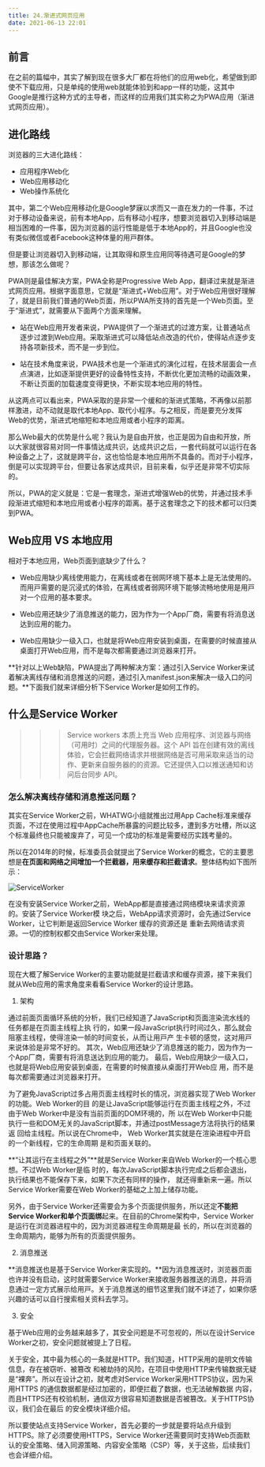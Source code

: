 ```yaml
---
title: 24.渐进式⽹⻚应⽤
date: 2021-06-13 22:01
---
```


## 前言

在之前的篇幅中，其实了解到现在很多大厂都在将他们的应用web化，希望做到即使不下载应用，只是单纯的使用web就能体验到和app一样的功能，这其中Google是推行这种方式的主导者，而这样的应用我们其实称之为PWA应用（渐进式⽹⻚应⽤）。

## 进化路线

浏览器的三⼤进化路线：
+ 应⽤程序Web化
+ Web应⽤移动化
+ Web操作系统化

其中，第⼆个Web应⽤移动化是Google梦寐以求⽽⼜⼀直在发⼒的⼀件事，不过对于移动设备来说，前有本地App，后有移动⼩程序，想要浏览器切⼊到移动端是相当困难的⼀件事，因为浏览器的运⾏性能是低于本地App的，并且Google也没有类似微信或者Facebook这种体量的⽤⼾群体。

但是要让浏览器切⼊到移动端，让其取得和原⽣应⽤同等待遇可是Google的梦想，那该怎么做呢？

PWA则是最佳解决方案，PWA全称是Progressive Web App，翻译过来就是渐进式⽹⻚应⽤。根据字⾯意思，它就是“渐进式+Web应⽤”。对于Web应⽤很好理解了，就是⽬前我们普通的Web⻚⾯，所以PWA所⽀持的⾸先是⼀个Web⻚⾯。⾄于“渐进式”，就需要从下⾯两个⽅⾯来理解。

+ 站在Web应⽤开发者来说，PWA提供了⼀个渐进式的过渡⽅案，让普通站点逐步过渡到Web应⽤。采取渐进式可以降低站点改造的代价，使得站点逐步⽀持各项新技术，⽽不是⼀步到位。

+ 站在技术⻆度来说，PWA技术也是⼀个渐进式的演化过程，在技术层⾯会⼀点点演进，⽐如逐渐提供更好的设备特性⽀持，不断优化更加流畅的动画效果，不断让⻚⾯的加载速度变得更快，不断实现本地应⽤的特性。

从这两点可以看出来，PWA采取的是⾮常⼀个缓和的渐进式策略，不再像以前那样激进，动不动就是取代本地App、取代⼩程序。与之相反，⽽是要充分发挥Web的优势，渐进式地缩短和本地应⽤或者⼩程序的距离。

那么Web最⼤的优势是什么呢？我认为是⾃由开放，也正是因为⾃由和开放，所以⼤家就很容易对同⼀件事情达成共识，达成共识之后，⼀套代码就可以运⾏在各种设备之上了，这就是跨平台，这也恰恰是本地应⽤所不具备的。⽽对于⼩程序，倒是可以实现跨平台，但要让各家达成共识，⽬前来看，似乎还是⾮常不切实际的。

所以，PWA的定义就是：它是⼀套理念，渐进式增强Web的优势，并通过技术⼿段渐进式缩短和本地应⽤或者⼩程序的距离。基于这套理念之下的技术都可以归类到PWA。

## Web应⽤ VS 本地应⽤

相对于本地应⽤，Web⻚⾯到底缺少了什么？

+ Web应⽤缺少离线使⽤能⼒，在离线或者在弱⽹环境下基本上是⽆法使⽤的。⽽⽤⼾需要的是沉浸式的体验，在离线或者弱⽹环境下能够流畅地使⽤是⽤⼾对⼀个应⽤的基本要求。

+ Web应⽤还缺少了消息推送的能⼒，因为作为⼀个App⼚商，需要有将消息送达到应⽤的能⼒。

+ Web应⽤缺少⼀级⼊⼝，也就是将Web应⽤安装到桌⾯，在需要的时候直接从桌⾯打开Web应⽤，⽽不是每次都需要通过浏览器来打开。

**针对以上Web缺陷，PWA提出了两种解决⽅案：通过引⼊Service Worker来试着解决离线存储和消息推送的问题，通过引⼊manifest.json来解决⼀级⼊⼝的问题。**下⾯我们就来详细分析下Service Worker是如何⼯作的。


## 什么是Service Worker

>>> Service workers 本质上充当 Web 应用程序、浏览器与网络（可用时）之间的代理服务器。这个 API 旨在创建有效的离线体验，它会拦截网络请求并根据网络是否可用采取来适当的动作、更新来自服务器的的资源。它还提供入口以推送通知和访问后台同步 API。

### 怎么解决离线存储和消息推送问题？

其实在Service Worker之前，WHATWG⼩组就推出过⽤App Cache标准来缓存⻚⾯，不过在使⽤过程中AppCache所暴露的问题⽐较多，遭到多⽅吐槽，所以这个标准最终也只能被废弃了，可⻅⼀个成功的标准是需要经历实践考量的。

所以在2014年的时候，标准委员会就提出了Service Worker的概念，它的主要思想是**在⻚⾯和⽹络之间增加⼀个拦截器，⽤来缓存和拦截请求**。整体结构如下图所⽰：

<img :src="$withBase('/image/ServiceWorker.png')" alt="ServiceWorker"/>

在没有安装Service Worker之前，WebApp都是直接通过⽹络模块来请求资源的。安装了Service Worker模 块之后，WebApp请求资源时，会先通过Service Worker，让它判断是返回Service Worker 缓存的资源还是 重新去⽹络请求资源。⼀切的控制权都交由Service Worker来处理。

### 设计思路？

现在大概了解Service Worker的主要功能就是拦截请求和缓存资源，接下来我们就从Web应⽤的需求⻆度来看看Service Worker的设计思路。

1. 架构

通过前⾯⻚⾯循环系统的分析，我们已经知道了JavaScript和⻚⾯渲染流⽔线的任务都是在⻚⾯主线程上执 ⾏的，如果⼀段JavaScript执⾏时间过久，那么就会阻塞主线程，使得渲染⼀帧的时间变⻓，从⽽让⽤⼾产 ⽣卡顿的感觉，这对⽤⼾来说体验是⾮常不好的。 其次，Web应⽤还缺少了消息推送的能⼒，因为作为⼀个App⼚商，需要有将消息送达到应⽤的能⼒。 最后，Web应⽤缺少⼀级⼊⼝，也就是将Web应⽤安装到桌⾯，在需要的时候直接从桌⾯打开Web应 ⽤，⽽不是每次都需要通过浏览器来打开。

为了避免JavaScript过多占⽤⻚⾯主线程时⻓的情况，浏览器实现了Web Worker的功能。Web Worker的⽬ 的是让JavaScript能够运⾏在⻚⾯主线程之外，不过由于Web Worker中是没有当前⻚⾯的DOM环境的，所 以在Web Worker中只能执⾏⼀些和DOM⽆关的JavaScript脚本，并通过postMessage⽅法将执⾏的结果返 回给主线程。所以说在Chrome中， Web Worker其实就是在渲染进程中开启的⼀个新线程，它的⽣命周期 是和⻚⾯关联的。

**“让其运⾏在主线程之外”**就是Service Worker来⾃Web Worker的⼀个核⼼思想。不过Web Worker是临 时的，每次JavaScript脚本执⾏完成之后都会退出，执⾏结果也不能保存下来，如果下次还有同样的操作， 就还得重新来⼀遍。所以Service Worker需要在Web Worker的基础之上加上储存功能。

另外，由于Service Worker还需要会为多个⻚⾯提供服务，所以还定**不能把Service Worker和单个⻚⾯绑**起来。在⽬前的Chrome架构中，Service Worker是运⾏在浏览器进程中的，因为浏览器进程⽣命周期是最 ⻓的，所以在浏览器的⽣命周期内，能够为所有的⻚⾯提供服务。

2. 消息推送

**消息推送也是基于Service Worker来实现的。**因为消息推送时，浏览器⻚⾯也许并没有启动，这时就需要Service Worker来接收服务器推送的消息，并将消息通过⼀定⽅式展⽰给⽤⼾。关于消息推送的细节这⾥我们就不详述了，如果你感兴趣的话可以⾃⾏搜索相关资料去学习。

3. 安全

基于Web应⽤的业务越来越多了，其安全问题是不可忽视的，所以在设计Service Worker之初，安全问题就被提上了⽇程。

关于安全，其中最为核⼼的⼀条就是HTTP。我们知道，HTTP采⽤的是明⽂传输信息，存在被窃听、被篡改 和被劫持的⻛险，在项⽬中使⽤HTTP来传输数据⽆疑是“裸奔”。所以在设计之初，就考虑对Service Worker采⽤HTTPS协议，因为采⽤HTTPS 的通信数据都是经过加密的，即便拦截了数据，也⽆法破解数据 内容，⽽且HTTPS还有校验机制，通信双⽅很容易知道数据是否被篡改。关于HTTPS协议，我们会在最后 的安全模块详细介绍。

所以要使站点⽀持Service Worker，⾸先必要的⼀步就是要将站点升级到HTTPS。除了必须要使⽤HTTPS，Service Worker还需要同时⽀持Web⻚⾯默认的安全策略、储⼊同源策略、内容安全策略（CSP）等，关于这些，后续我们也会详细介绍。